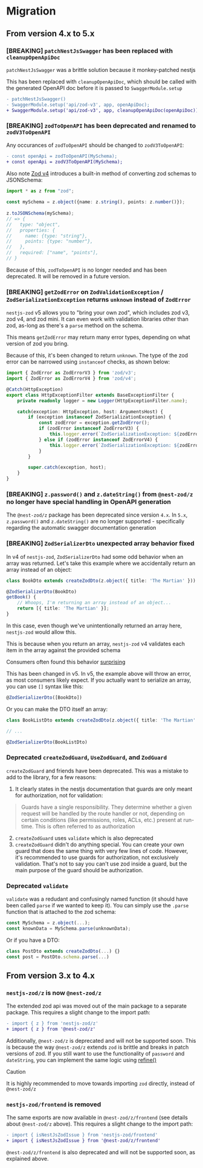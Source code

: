 # Migration

## From version 4.x to 5.x
### [BREAKING] `patchNestJsSwagger` has been replaced with `cleanupOpenApiDoc`

`patchNestJsSwagger` was a brittle solution because it monkey-patched nestjs

This has been replaced with `cleanupOpenApiDoc`, which should be called with the generated OpenAPI doc before it is passed to `SwaggerModule.setup`

```diff
- patchNestJsSwagger()
- SwaggerModule.setup('api/zod-v3', app, openApiDoc);
+ SwaggerModule.setup('api/zod-v3', app, cleanupOpenApiDoc(openApiDoc));
```

### [BREAKING] `zodToOpenAPI` has been deprecated and renamed to `zodV3ToOpenAPI`
Any occurances of `zodToOpenAPI` should be changed to `zodV3ToOpenAPI`:

```diff
- const openApi = zodToOpenAPI(MySchema);
+ const openApi = zodV3ToOpenAPI(MySchema);
```

Also note [Zod v4](https://v4.zod.dev/v4#json-schema-conversion) introduces a built-in method of converting zod schemas to JSONSchema:

```ts
import * as z from "zod";
 
const mySchema = z.object({name: z.string(), points: z.number()});
 
z.toJSONSchema(mySchema);
// => {
//   type: "object",
//   properties: {
//     name: {type: "string"},
//     points: {type: "number"},
//   },
//   required: ["name", "points"],
// }
```

Because of this, `zodToOpenAPI` is no longer needed and has been deprecated.  It will be removed in a future version.

### [BREAKING] `getZodError` on `ZodValidationException` / `ZodSerializationException` returns `unknown` instead of `ZodError`

`nestjs-zod` v5 allows you to "bring your own zod", which includes zod v3, zod v4, and zod mini.  It can even work with validation libraries other than zod, as-long as there's a `parse` method on the schema.

This means `getZodError` may return many error types, depending on what version of zod you bring.

Because of this, it's been changed to return `unknown`.  The type of the zod error can be narrowed using `instanceof` checks, as shown below:

```ts
import { ZodError as ZodErrorV3 } from 'zod/v3';
import { ZodError as ZodErrorV4 } from 'zod/v4';

@Catch(HttpException)
export class HttpExceptionFilter extends BaseExceptionFilter {
    private readonly logger = new Logger(HttpExceptionFilter.name);

    catch(exception: HttpException, host: ArgumentsHost) {
        if (exception instanceof ZodSerializationException) {
            const zodError = exception.getZodError();
            if (zodError instanceof ZodErrorV3) {
                this.logger.error(`ZodSerializationException: ${zodError.message}`);
            } else if (zodError instanceof ZodErrorV4) {
                this.logger.error(`ZodSerializationException: ${zodError.message}`);
            }
        }

        super.catch(exception, host);
    }
}
```

### [BREAKING] `z.password()` and `z.dateString()` from `@nest-zod/z` no longer have special handling in OpenAPI generation

The `@nest-zod/z` package has been deprecated since version `4.x`.  In `5.x`, `z.password()` and `z.dateString()` are no longer supported - specifically regarding the automatic swagger documentation generation

### [BREAKING] `ZodSerializerDto` unexpected array behavior fixed

In v4 of `nestjs-zod`, `ZodSerializerDto` had some odd behavior when an array was returned.  Let's take this example where we accidentally return an array instead of an object:

```ts
class BookDto extends createZodDto(z.object({ title: 'The Martian' })) { }

@ZodSerializerDto(BookDto)
getBook() {
    // Whoops, I'm returning an array instead of an object...
    return [{ title: 'The Martian' }];
}
```
In this case, even though we've unintentionally returned an array here, `nestjs-zod` would allow this.

This is because when you return an array, `nestjs-zod` v4 validates each item in the array against the provided schema

Consumers often found this behavior [surprising](https://github.com/BenLorantfy/nestjs-zod/issues/130#issuecomment-2733398629)

This has been changed in v5.  In v5, the example above will throw an error, as most consumers likely expect.  If you actually want to serialize an array, you can use `[]` syntax like this:
```ts
@ZodSerializerDto([BookDto])
```

Or you can make the DTO itself an array:
```ts
class BookListDto extends createZodDto(z.object({ title: 'The Martian' }).array()) { }

// ...

@ZodSerializerDto(BookListDto)
```

### Deprecated `createZodGuard`, `UseZodGuard`, and `ZodGuard`

`createZodGuard` and friends have been deprecated.  This was a mistake to add to the library, for a few reasons:
1. It clearly states in the nestjs documentation that guards are only meant for authorization, not for validation:

> Guards have a single responsibility. They determine whether a given request will be handled by the route handler or not, depending on certain conditions (like permissions, roles, ACLs, etc.) present at run-time. This is often referred to as authorization

2. `createZodGuard` uses `validate` which is also deprecated 
3. `createZodGuard` didn't do anything special.  You can create your own guard that does the same thing with very few lines of code.  However, it's recommended to use guards for authorization, not exclusively validation.  That's not to say you can't use zod inside a guard, but the main purpose of the guard should be authorization.

### Deprecated `validate`
`validate` was a redudant and confusingly named function (it should have been called `parse` if we wanted to keep it).  You can simply use the `.parse` function that is attached to the zod schema:

```ts
const MySchema = z.object(...);
const knownData = MySchema.parse(unknownData);
```

Or if you have a DTO:
```ts
class PostDto extends createZodDto(...) {}
const post = PostDto.schema.parse(...)
```

## From version 3.x to 4.x

### `nestjs-zod/z` is now `@nest-zod/z`
The extended zod api was moved out of the main package to a separate package.  This requires a slight change to the import path:
```diff
- import { z } from 'nestjs-zod/z'
+ import { z } from '@nest-zod/z'
```
Additionally, `@nest-zod/z` is deprecated and will not be supported soon.  This is because the way `@nest-zod/z` extends `zod` is brittle and breaks in patch versions of zod.  If you still want to use the functionality of `password` and `dateString`, you can implement the same logic using [refine()](https://zod.dev/?id=refine)

> [!CAUTION]
> It is highly recommended to move towards importing `zod` directly, instead of `@nest-zod/z`

### `nestjs-zod/frontend` is removed
The same exports are now available in `@nest-zod/z/frontend` (see details about `@nest-zod/z` above).  This requires a slight change to the import path:
```diff
- import { isNestJsZodIssue } from 'nestjs-zod/frontend'
+ import { isNestJsZodIssue } from '@nest-zod/z/frontend'
```
`@nest-zod/z/frontend` is also deprecated and will not be supported soon, as explained above.
